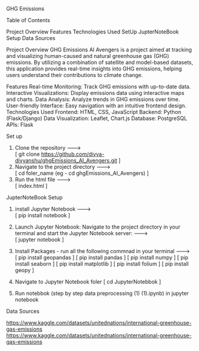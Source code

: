 GHG Emissions

Table of Contents

Project Overview
Features
Technologies Used
SetUp
JupterNoteBook Setup
Data Sources

Project Overview
GHG Emissions AI Avengers is a project aimed at tracking and visualizing human-caused and natural greenhouse gas (GHG) emissions. By utilizing a combination of satellite and model-based datasets, this application provides real-time insights into GHG emissions, helping users understand their contributions to climate change.

Features
Real-time Monitoring: Track GHG emissions with up-to-date data.
Interactive Visualizations: Display emissions data using interactive maps and charts.
Data Analysis: Analyze trends in GHG emissions over time.
User-friendly Interface: Easy navigation with an intuitive frontend design.
Technologies Used
Frontend: HTML, CSS, JavaScript
Backend: Python (Flask/Django)
Data Visualization: Leaflet, Chart.js
Database: PostgreSQL
APIs: Flask

Set up

1. Clone the repository --->  
  [ git clone https://github.com/divya-divyanshu/ghgEmissions_AI_Avengers.git ]
2. Navigate to the project directory --->  
  [ cd foler_name  (eg - cd ghgEmissions_AI_Avengers) ]
3. Run the html file --->  
   [ index.html ]

JupterNoteBook Setup

1. install Jupyter Notebook --->  
   [ pip install notebook ]
2. Launch Jupyter Notebook: Navigate to the project directory in your terminal and start the Jupyter Notebook server: --->  
   [ jupyter notebook ]
3. Install Packages - run all the following commnad in your terminal --->  
   [ pip install geopandas ]
   [ pip install pandas ]
   [ pip install numpy ]
   [ pip install seaborn ]
   [ pip install matplotlib ]
   [ pip install folium ]
   [ pip install geopy ]

4. Navigate to Jupyter Notebook foler
   [ cd JupyterNotebbok ]
5. Run notebbok (step by step data preprocessing (1) (1).ipynb) in jupyter notebook

Data Sources

https://www.kaggle.com/datasets/unitednations/international-greenhouse-gas-emissions
https://www.kaggle.com/datasets/unitednations/international-greenhouse-gas-emissions

   
